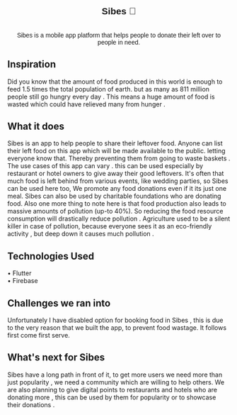 <div align="center" style="font-family:'Montserrat', sans-serif;">
  
## Sibes 🍔

  <br/>
  Sibes is a mobile app platform that helps people to donate their left over to people in need.
</div>

## Inspiration

Did you know that the amount of food produced in this world is enough to feed 1.5 times the total population of earth. but as many as 811 million people still go hungry every day . This means a huge amount of food is wasted which could have relieved many from hunger .

## What it does

Sibes is an app to help people to share their leftover food. Anyone can list their left food on this app which will be made available to the public. letting everyone know that. Thereby preventing them from going to waste baskets . The use cases of this app can vary . this can be used especially by restaurant or hotel owners to give away their good leftovers. It's often that much food is left behind from various events, like wedding parties, so Sibes can be used here too, We promote any food donations even if it its just one meal. Sibes can also be used by charitable foundations who are donating food. Also one more thing to note here is that food production also leads to massive amounts of pollution (up-to 40%). So reducing the food resource consumption will drastically reduce pollution . Agriculture used to be a silent killer in case of pollution, because everyone sees it as an eco-friendly activity , but deep down it causes much pollution .

## Technologies Used

• Flutter <br/>
• Firebase

## Challenges we ran into

Unfortunately I have disabled option for booking food in Sibes , this is due to the very reason that we built the app, to prevent food wastage. It follows first come first serve.

## What's next for Sibes

Sibes have a long path in front of it, to get more users we need more than just popularity , we need a community which are willing to help others. We are also planning to give digital points to restaurants and hotels who are donating more , this can be used by them for popularity or to showcase their donations .
